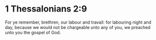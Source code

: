 # 1 Thessalonians 2:9

For ye remember, brethren, our labour and travail: for labouring night and day, because we would not be chargeable unto any of you, we preached unto you the gospel of God.